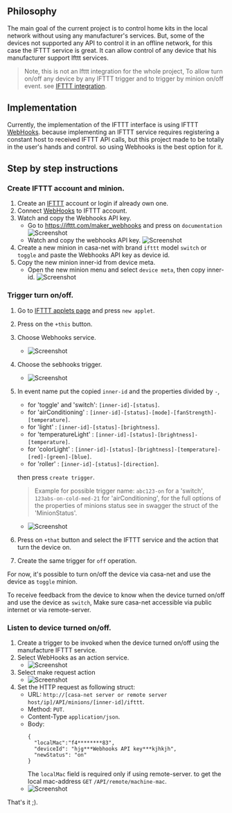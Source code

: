 ## Philosophy
The main goal of the current project is to control home kits in the local network without using any manufacturer's services.
But, some of the devices not supported any API to control it in an offline network, for this case the IFTTT service is great.
It can allow control of any device that his manufacturer support Ifttt services.

> Note, this is not an Ifttt integration for the whole project,
To allow turn on/off any device by any IFTTT trigger and to trigger by minion on/off event. see [IFTTT integration](../../../../README.md#ifttt-integration). 

## Implementation
Currently, the implementation of the IFTTT interface is using IFTTT [WebHooks](https://ifttt.com/maker_webhooks).
because implementing an IFTTT service requires registering a constant host to received IFTTT API calls,
but this project made to be totally in the user's hands and control. so using Webhooks is the best option for it.

## Step by step instructions

### Create IFTTT account and minion.
1) Create an [IFTTT](https://ifttt.com/) account or login if already own one.
1) Connect [WebHooks](https://ifttt.com/maker_webhooks) to IFTTT account.
1) Watch and copy the Webhooks API key.
    - Go to https://ifttt.com/maker_webhooks and press on `documentation`
        ![Screenshot](../../../../docs/screenshots/ifttt/go-to-webhooks-documentation.PNG)
    - Watch and copy the webhooks API key.
        ![Screenshot](../../../../docs/screenshots/ifttt/watch-webhooks-api-key.PNG)
1) Create a new minion in casa-net with brand `ifttt` model `switch` or `toggle` and paste the Webhooks API key as device id.
1) Copy the new minion inner-id from device meta.
    - Open the new minion menu and select `device meta`, then copy inner-id.
        ![Screenshot](../../../../docs/screenshots/ifttt/copy-inner-id.PNG)

### Trigger turn on/off.
1) Go to [IFTTT applets page](https://ifttt.com/my_applets) and press `new applet`.
1) Press on the `+this` button.
1) Choose Webhooks service. 
    - ![Screenshot](../../../../docs/screenshots/ifttt/choose-webhooks-service.PNG)
1) Choose the sebhooks trigger. 
    - ![Screenshot](../../../../docs/screenshots/ifttt/choose-webhooks-trigger.PNG)
1) In event name put the copied `inner-id` and the properties divided by `-`, 
    - for 'toggle' and 'switch': `[inner-id]-[status]`.
    - for 'airConditioning' : `[inner-id]-[status]-[mode]-[fanStrength]-[temperature]`.
    - for 'light' : `[inner-id]-[status]-[brightness]`.
    - for 'temperatureLight' : `[inner-id]-[status]-[brightness]-[temperature]`.
    - for 'colorLight' : `[inner-id]-[status]-[brightness]-[temperature]-[red]-[green]-[blue]`.
    - for 'roller' : `[inner-id]-[status]-[direction]`.

    then press `create trigger`.
    > Example for possible trigger name: `abc123-on` for a 'switch', `123abs-on-cold-med-21` for 'airConditioning', for the full options of the properties of minions status see in swagger the struct of the 'MinionStatus'. 
    - ![Screenshot](../../../../docs/screenshots/ifttt/put-interface-trigger-name.PNG)
1) Press on `+that` button and select the IFTTT service and the action that turn the device on.
1) Create the same trigger for `off` operation.

For now, it's possible to turn on/off the device via casa-net and use the device as `toggle` minion.

To receive feedback from the device to know when the device turned on/off and use the device as `switch`,
Make sure casa-net accessible via public internet or via remote-server.

### Listen to device turned on/off.
1) Create a trigger to be invoked when the device turned on/off using the manufacture IFTTT service.
1) Select WebHooks as an action service.
    - ![Screenshot](../../../../docs/screenshots/ifttt/select-action-service.PNG)
 1) Select make request action
    - ![Screenshot](../../../../docs/screenshots/ifttt/choose-action.PNG)
 1) Set the HTTP request as following struct:
    - URL: `http://[casa-net server or remote server host/ip]/API/minions/[inner-id]/ifttt`.
    - Method: `PUT`.
    - Content-Type `application/json`.
    - Body: 
      ```
      { 
        "localMac":"f4********83",
        "deviceId": "hjg***Webhooks API key***kjhkjh",
        "newStatus": "on" 
      }
      ```
      The `localMac` field is required only if using remote-server. to get the local mac-address `GET` `/API/remote/machine-mac`.
     - ![Screenshot](../../../../docs/screenshots/ifttt/interface-request.PNG)

That's it ;).

